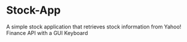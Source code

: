 Stock-App
=========

A simple stock application that retrieves stock information from Yahoo! Finance API with a GUI Keyboard